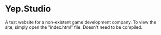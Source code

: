 # Yep.Studio
A test website for a non-existent game development company.
To view the site, simply open the "index.html" file. Doesn't need to be compiled.
